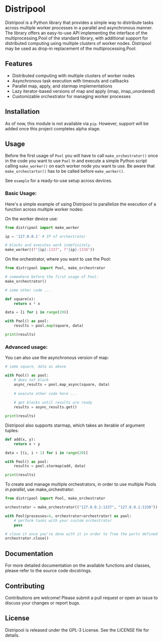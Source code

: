 # Distripool
Distripool is a Python library that provides a simple way to distribute tasks across multiple worker
processes in a parallel and asynchronous manner. 
The library offers an easy-to-use API implementing the interface of the multiprocessing.Pool of the standard library, 
with additional support for distributed computing using multiple clusters of worker nodes. 
Distripool may be used as drop-in replacement of the multiprocessing.Pool. 

## Features

- Distributed computing with multiple clusters of worker nodes
- Asynchronous task execution with timeouts and callbacks
- Parallel map, apply, and starmap implementations
- Lazy iterator-based versions of map and apply (imap, imap_unordered)
- Customizable orchestrator for managing worker processes

## Installation
 
As of now, this module is not available via `pip`. 
However, support will be added once this project completes alpha stage.

## Usage

Before the first usage of `Pool` you will have to call `make_orchestrator()` once in the code you want to 
use `Pool` in and execute a simple Python script calling `make_worker()` on each worker node you want to use. 
Be aware that `make_orchestartor()` has to be called before `make_worker()`.

See `example` for a ready-to-use setup across devices.  

### Basic Usage: 

Here's a simple example of using Distripool to parallelize the execution of a function across multiple worker nodes:

On the worker device use: 
```python
from distripool import make_worker

ip = '127.0.0.1' # IP of orchestrator

# blocks and executes work indefinitely.
make_worker((f"{ip}:1337", f"{ip}:1338")) 
```

On the orchestrator, where you want to use the Pool:

```python
from distripool import Pool, make_orchestrator

# somewhere before the first usage of Pool:
make_orchestrator()

# some other code ... 

def square(x):
    return x * x

data = [i for i in range(20)]

with Pool() as pool:
    results = pool.map(square, data)

print(results)
```

### Advanced usage:

You can also use the asynchronous version of map:

```python
# same square, data as above

with Pool() as pool:
    # does not block
    async_results = pool.map_async(square, data)
    
    # execute other code here ... 
    
    # get blocks until results are ready
    results = async_results.get()

print(results)
```

Distripool also supports starmap, which takes an iterable of argument tuples:

```python
def add(x, y):
    return x + y

data = [(i, i + 1) for i in range(20)]

with Pool() as pool:
    results = pool.starmap(add, data)

print(results)
```

To create and manage multiple orchestrators, in order to use multiple Pools _in parallel_, use make_orchestrator:

```python
from distripool import Pool, make_orchestrator

orchestrator = make_orchestrator(("127.0.0.1:1337", "127.0.0.1:1338"))

with Pool(processes=4, orchestrator=orchestrator) as pool:
    # perform tasks with your custom orchestrator
    pass

# close it once you're done with it in order to free the ports defined above.
orchestrator.close()
```

## Documentation
For more detailed documentation on the available functions and classes, please refer to the source code docstrings.

## Contributing
Contributions are welcome! Please submit a pull request or open an issue to discuss your changes or report bugs.

## License
Distripool is released under the GPL-3 License. See the LICENSE file for details.